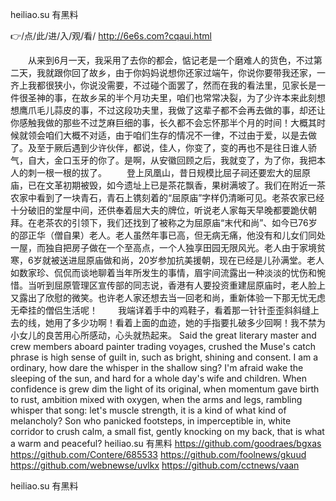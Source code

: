 
heiliao.su 有黑料




👉/点/此/进/入/观/看/ http://6e6s.com?cqaui.html




　　从来到6月一天，我采用了去你的都会，惦记老是一个磨难人的货色，不过第二天，我就跟你回了故乡，由于你妈妈说想你还家过端午，你说你要带我还家，一齐上我都很狭小，你说没需要，不过碰个面罢了，然而在我的看法里，见家长是一件很圣神的事，在故乡呆的半个月功夫里，咱们也常常决裂，为了少许本来此刻想想鹰爪毛儿蒜皮的事，不过这段功夫里，我做了这辈子都不会再去做的事，却还让你感触我做的那些不过芝麻巨细的事，长久都不会忘怀那半个月的时间！大概其时候就领会咱们大概不对适，由于咱们生存的情况不一律，不过由于爱，以是去做了。及至于厥后遇到少许伙伴，都说，佳人，你变了，变的再也不是往日谁人骄气，自大，金口玉牙的你了。是啊，从安徽回顾之后，我就变了，为了你，我把本人的刺一根一根的拔了。
　　登上凤凰山，昔日规模比屈子祠还要宏大的屈原庙，已在文革初期被毁，如今遗址上已是茶花飘香，果树满坡了。我们在附近一茶农家中看到了一块青石，青石上镌刻着的“屈原庙”字样仍清晰可见。老茶农家已经十分破旧的堂屋中间，还供奉着屈大夫的牌位，听说老人家每天早晚都要跪伏朝拜。在老茶农的引领下，我们还找到了被称之为屈原庙“末代和尚”、如今已76岁的邵正华（僧自果）老人。老人虽然年事已高，但无病无痛，他没有和儿女们同处一屋，而独自把房子做在一个至高点，一个人独享田园无限风光。老人由于家境贫寒，6岁就被送进屈原庙做和尚，20岁参加抗美援朝，现在已经是儿孙满堂。老人如数家珍、侃侃而谈地聊着当年所发生的事情，眉宇间流露出一种淡淡的忧伤和惋惜。当听到屈原管理区宣传部的同志说，香港有人要投资重建屈原庙时，老人脸上又露出了欣慰的微笑。也许老人家还想去当一回老和尚，重新体验一下那无忧无虑无牵挂的僧侣生活呢！
　　我端详着手中的鸡鞋子，看着那一针针歪歪斜斜缝上去的线，她用了多少功啊！看着上面的血迹，她的手指要扎破多少回啊！我不禁为小女儿的良苦用心所感动，心头就热起来。
Said the great literary master and crew members aboard painter trading voyages, crushed the Muse's catch phrase is high sense of guilt in, such as bright, shining and consent.
I am a ordinary, how dare the whisper in the shallow sing?
I'm afraid wake the sleeping of the sun, and hard for a whole day's wife and children.
When confidence is grew dim the light of its original, when momentum gave birth to rust, ambition mixed with oxygen, when the arms and legs, rambling whisper that song: let's muscle strength, it is a kind of what kind of melancholy?
Son who panicked footsteps, in imperceptible in, white corridor to crush calm, a small fist, gently knocking on my back, that is what a warm and peaceful?
heiliao.su 有黑料 https://github.com/goodraes/bgxas
https://github.com/Contere/685533
https://github.com/foolnews/gkuud
https://github.com/webnewse/uvlkx
https://github.com/cctnews/vaan





heiliao.su 有黑料
